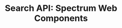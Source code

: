 ---
layout: api.njk
title: 'Search API: Spectrum Web Components'
displayName: Search
componentName: search
tags:
  - component-api
---
